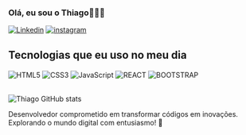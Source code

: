 ### Olá, eu sou o Thiago🙋🏻‍♂
[![Linkedin](https://img.shields.io/badge/LinkedIn-0077B5?style=for-the-badge&logo=linkedin&logoColor=white)](https://www.linkedin.com/in/thiagodevbr/)
[![instagram](https://img.shields.io/badge/Instagram-E4405F?style=for-the-badge&logo=instagram&logoColor=white)](https://instagram.com/luizdevbr?igshid=OGQ5ZDc2ODk2ZA%3D%3D&utm_source=qr)

## Tecnologias que eu uso no meu dia 

<div style="display: inline_block">
<img align="center" alt="HTML5" src="https://img.shields.io/badge/HTML5-E34F26?style=for-the-badge&logo=html5&logoColor=white" />
<img align="center" alt="CSS3" src="https://img.shields.io/badge/CSS3-1572B6?style=for-the-badge&logo=css3&logoColor=white" />
<img align="center" alt="JavaScript" src="https://img.shields.io/badge/JavaScript-F7DF1E?style=for-the-badge&logo=javascript&logoColor=black" />
<img align="center" alt="REACT" src="https://img.shields.io/badge/React-20232A?style=for-the-badge&logo=react&logoColor=61DAFB"/>
<img align="center" alt="BOOTSTRAP" src="https://img.shields.io/badge/Bootstrap-563D7C?style=for-the-badge&logo=bootstrap&logoColor=white"/>

</div><br>

![Thiago GitHub stats](https://github-readme-stats.vercel.app/api?username=devluizbr&show_icons=true&theme=dark)

Desenvolvedor comprometido em transformar códigos em inovações. Explorando o mundo digital com entusiasmo! 🚀
